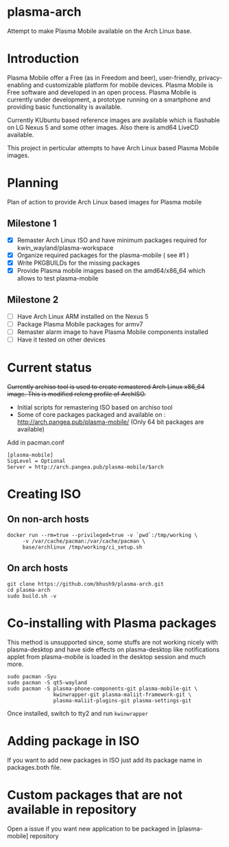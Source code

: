 # plasma-arch

Attempt to make Plasma Mobile available on the Arch Linux base.

# Introduction

Plasma Mobile offer a Free (as in Freedom and beer), user-friendly, privacy-enabling and customizable platform for mobile devices. Plasma Mobile is Free software and developed in an open process. Plasma Mobile is currently under development, a prototype running on a smartphone and providing basic functionality is available.

Currently KUbuntu based reference images are available which is flashable on LG Nexus 5 and some other images. Also there is amd64 LiveCD available.

This project in perticular attempts to have Arch Linux based Plasma Mobile images.

# Planning

Plan of action to provide Arch Linux based images for Plasma mobile

## Milestone 1

- [x] Remaster Arch Linux ISO and have minimum packages required for kwin_wayland/plasma-workspace
- [x] Organize required packages for the plasma-mobile ( see #1 )
- [x] Write PKGBUILDs for the missing packages
- [x] Provide Plasma mobile images based on the amd64/x86_64 which allows to test plasma-mobile

## Milestone 2

- [ ] Have Arch Linux ARM installed on the Nexus 5
- [ ] Package Plasma Mobile packages for armv7
- [ ] Remaster alarm image to have Plasma Mobile components installed
- [ ] Have it tested on other devices

# Current status

~~Currently archiso tool is used to create remastered Arch Linux x86_64 image. This is modified releng profile of ArchISO.~~

- Initial scripts for remastering ISO based on archiso tool
- Some of core packages packaged and available on : http://arch.pangea.pub/plasma-mobile/ (Only 64 bit packages are available)

Add in pacman.conf

```
[plasma-mobile]
SigLevel = Optional
Server = http://arch.pangea.pub/plasma-mobile/$arch
```

# Creating ISO

## On non-arch hosts

```
docker run --rm=true --privileged=true -v `pwd`:/tmp/working \
     -v /var/cache/pacman:/var/cache/pacman \
     base/archlinux /tmp/working/ci_setup.sh
```

## On arch hosts

```
git clone https://github.com/bhush9/plasma-arch.git
cd plasma-arch
sudo build.sh -v
```

# Co-installing with Plasma packages

This method is unsupported since, some stuffs are not working nicely with plasma-desktop and have side effects on plasma-desktop like notifications applet from plasma-mobile is loaded in the desktop session and much more.

```
sudo pacman -Syu
sudo pacman -S qt5-wayland
sudo pacman -S plasma-phone-components-git plasma-mobile-git \
               kwinwrapper-git plasma-maliit-framework-git \
               plasma-maliit-plugins-git plasma-settings-git
```

Once installed, switch to tty2 and run `kwinwrapper`

# Adding package in ISO

If you want to add new packages in ISO just add its package name in packages.both file.

# Custom packages that are not available in repository

Open a issue if you want new application to be packaged in [plasma-mobile] repository

